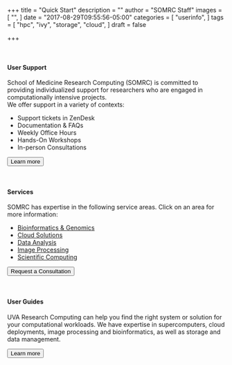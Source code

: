 +++
title = "Quick Start"
description = ""
author = "SOMRC Staff"
images = [
  "",
]
date = "2017-08-29T09:55:56-05:00"
categories = [
  "userinfo",
]
tags = [
  "hpc",
  "ivy",
  "storage",
  "cloud",
]
draft = false

+++

<p><br></p>

<div class = "card-group">
  <div class="card">
    <div class="card-block">
      <h4 class="card-title">User Support</h4>
        <p class="card-text">
        School of Medicine Research Computing (SOMRC) is committed to providing individualized support for researchers who are engaged in computationally intensive projects.<br />
        We offer support in a variety of contexts:
        <ul>
          <li>Support tickets in ZenDesk
          <li>Documentation & FAQs
          <li>Weekly Office Hours
          <li>Hands-On Workshops
          <li>In-person Consultations
        </ul>
        </p>
      <a href="/service/user-support/" class="card-link"><button class="btn btn-warning">Learn more</button></a>
    </div>
  </div>
</div>

<p><br></p>

<div class = "card-group">
  <div class="card">
    <div class="card-block">
      <h4 class="card-title">Services</h4>
        <p class="card-text">
        SOMRC has expertise in the following service areas. Click on an area for more information:
        </p>
          <ul>
            <li><a href="/service/bioinformatics/">Bioinformatics & Genomics</a>
            <li><a href="/service/cloud/">Cloud Solutions</a>
            <li><a href="/service/data-analysis/">Data Analysis</a>
            <li><a href="/service/imaging/">Image Processing</a>
            <li><a href="/service/scientific-computing/">Scientific Computing</a>
          </ul>
      <a href="/service/consult/" class="card-link"><button class="btn btn-warning">Request a Consultation</button></a>
    </div>
  </div>
</div>

<p><br></p>

<div class = "card-group">
  <div class="card">
    <div class="card-block">
      <h4 class="card-title">User Guides</h4>
        <p class="card-text">
        UVA Research Computing can help you find the right system or solution for your computational workloads. We have expertise in supercomputers, cloud deployments, image processing and bioinformatics, as well as storage and data management.
        </p>
      <a href="/userinfo/user-guide/" class="card-link"><button class="btn btn-warning">Learn more</button></a>
    </div>
  </div>
</div>

<!-- REMOVED FOR NEW FORMAT
<div id="accordion" role="tablist" aria-multiselectable="true" style="margin-top:2rem;">

  <div class="card">
    <div class="card-header" role="tab" id="headingOne">
      <h5 class="mb-0">
        <a class="collapsed" data-toggle="collapse" data-parent="#accordion" href="#collapseOne" aria-expanded="false" aria-controls="collapseOne">
          Do you need an account?
        </a>
      </h5>
    </div>
    <div id="collapseOne" class="collapse" role="tabpanel" aria-labelledby="headingOne">
      <div class="card-block">
        <p class="lead">Submit an account request for Rivanna or Ivy below.</p>
        <p><a href="http://arcs.virginia.edu/rivanna#access"><button class="btn btn-success">Rivanna Account Request</button></a></p>
        <p><a href="/userinfo/ivy/"><button class="btn btn-success">Ivy Account Request</button></a></p>
      </div>
    </div>
  </div>

  <div class="card">
    <div class="card-header" role="tab" id="headingThree">
      <h5 class="mb-0">
        <a class="collapsed" data-toggle="collapse" data-parent="#accordion" href="#collapseThree" aria-expanded="false" aria-controls="collapseThree">
          Do you need storage?
        </a>
      </h5>
    </div>
    <div id="collapseThree" class="collapse" role="tabpanel" aria-labelledby="headingThree">
      <div class="card-block">
        <p>Read more about free and fee-based storage options for researchers.</p>
        <a href="/userinfo/storage/"><button class="btn btn-success">Storage Options</button></a>
      </div>
    </div>
  </div>

  <div class="card">
    <div class="card-header" role="tab" id="headingFour">
      <h5 class="mb-0">
        <a class="collapsed" data-toggle="collapse" data-parent="#accordion" href="#collapseFour" aria-expanded="false" aria-controls="collapseFour">
          Do you need help accessing Ivy?
        </a>
      </h5>
    </div>
    <div id="collapseFour" class="collapse" role="tabpanel" aria-labelledby="headingFour">
      <div class="card-block">
        <p>Read details about the Ivy secure environment and how to log in.</p>
        <a href="/userinfo/ivy/"><button class="btn btn-success">Read More about Ivy</button></a>
      </div>
    </div>
  </div>

  <div class="card">
    <div class="card-header" role="tab" id="headingFive">
      <h5 class="mb-0">
        <a class="collapsed" data-toggle="collapse" data-parent="#accordion" href="#collapseFive" aria-expanded="false" aria-controls="collapseFive">
          Do you need help with Domino Data Lab?
        </a>
      </h5>
    </div>
    <div id="collapseFive" class="collapse" role="tabpanel" aria-labelledby="headingFive">
      <div class="card-block">
        <p>Read about how to use Domino Data Lab in Ivy.</p>
        <a href="/userinfo/ivy-ddl/"><button class="btn btn-success">Read More about DDL</button></a>
      </div>
    </div>
  </div>

  <div class="card">
    <div class="card-header" role="tab" id="headingSix">
      <h5 class="mb-0">
        <a class="collapsed" data-toggle="collapse" data-parent="#accordion" href="#collapseSix" aria-expanded="false" aria-controls="collapseSix">
          Do you have a question about research computing at UVA?
        </a>
      </h5>
    </div>
    <div id="collapseSix" class="collapse" role="tabpanel" aria-labelledby="headingSix">
      <div class="card-block">
        <p>Post your question on Discourse, our FAQ/Knowledgebase platform and join in the conversation with the rest of the community.</p>
        <a href="https://discuss.rc.virginia.edu/" target="_new"><button class="btn btn-success">discuss.rc.virginia.edu</button></a>
      </div>
    </div>
  </div>

</div>
-->

<div class="space"></div>
